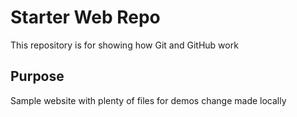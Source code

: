 # Starter Web Repo

This repository is for showing how Git and GitHub work

## Purpose

Sample website with plenty of files for demos
change made locally
